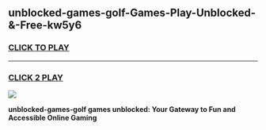 
## unblocked-games-golf-Games-Play-Unblocked-&-Free-kw5y6
<h3>
<a href="https://premium76.site?title=unblocked-games-golf&ref=24A">CLICK TO PLAY</a></h3>
<hr>

<h3>
<a href="https://premium76.site?title=unblocked-games-golf&ref=24A">CLICK 2 PLAY</a>
  
</h3>

<a href="https://premium76.site?title=unblocked-games-golf&ref=24A"><img src="https://clearcache.store/games.png"></a>


**unblocked-games-golf games unblocked: Your Gateway to Fun and Accessible Online Gaming**
